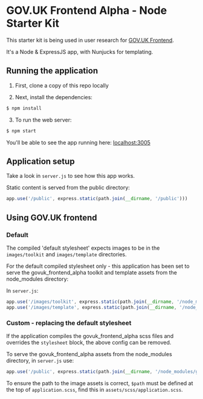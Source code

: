 # GOV.UK Frontend Alpha - Node Starter Kit

This starter kit is being used in user research for [GOV.UK Frontend](https://github.com/alphagov/govuk_frontend_alpha).

It's a Node & ExpressJS app, with Nunjucks for templating.

## Running the application

1. First, clone a copy of this repo locally

2. Next, install the dependencies:

  ```sh
  $ npm install
  ```

3. To run the web server:

  ```sh
  $ npm start
  ```

You'll be able to see the app running here: [localhost:3005](http://localhost:3005/)


## Application setup

Take a look in `server.js` to see how this app works.

Static content is served from the public directory:

```javascript
app.use('/public', express.static(path.join(__dirname, '/public')))
```

## Using GOV.UK frontend

### Default

The compiled 'default stylesheet' expects images to be in the `images/toolkit` and `images/template` directories.

For the default compiled stylesheet only - this application has been set to serve the govuk_frontend_alpha toolkit and template assets from the node_modules directory:

In `server.js`:

```javascript
app.use('/images/toolkit', express.static(path.join(__dirname, '/node_modules/govuk_frontend_alpha/assets/images/toolkit/')))
app.use('/images/template', express.static(path.join(__dirname, '/node_modules/govuk_frontend_alpha/assets/images/template/')))
```

### Custom - replacing the default stylesheet

If the application compiles the govuk_frontend_alpha scss files and overrides the `stylesheet` block, the above config can be removed.

To serve the govuk_frontend_alpha assets from the node_modules directory, in `server.js` use:

```javascript
app.use('/public', express.static(path.join(__dirname, '/node_modules/govuk_frontend_alpha/assets/')))
```

To ensure the path to the image assets is correct, `$path` must be defined at the top of `application.scss`, find this in `assets/scss/application.scss`.
